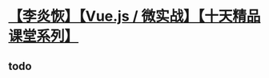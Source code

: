 <!--
 * @Date        : 2020-10-23 14:06:46
 * @LastEditors : anlzou
 * @Github      : https://github.com/anlzou
 * @LastEditTime: 2020-10-23 14:07:15
 * @FilePath    : \vue-course24968\README.md
 * @Describe    : 
-->
# [【李炎恢】【Vue.js / 微实战】【十天精品课堂系列】](http://e-learning.51cto.com/course/24968)

## todo